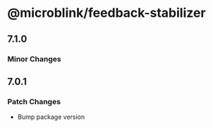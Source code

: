 # @microblink/feedback-stabilizer

## 7.1.0

### Minor Changes

## 7.0.1

### Patch Changes

- Bump package version
